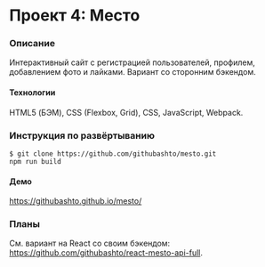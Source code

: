 # Проект 4: Место

### Описание
Интерактивный сайт с регистрацией пользователей, профилем, добавлением фото и лайками. Вариант со сторонним бэкендом.

#### Технологии
HTML5 (БЭМ), CSS (Flexbox, Grid), CSS, JavaScript, Webpack.

### Инструкция по развёртыванию 
    $ git clone https://github.com/githubashto/mesto.git
    npm run build
    
#### Демо
https://githubashto.github.io/mesto/

### Планы
См. вариант на React со своим бэкендом: https://github.com/githubashto/react-mesto-api-full.
